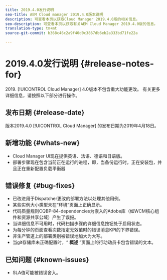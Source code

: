 ```yaml
---
title: 2019.4.0发行说明
seo-title: AEM Cloud manager 2019.4.0版本说明
description: 可查看本页以获取Cloud Manager 2019.4.0版的相关信息。
seo-description: 可查看本页以获取有关AEM Cloud Manager 2019.4.0版的信息。
translation-type: tm+mt
source-git-commit: b368c46c2a9f40d0c3867db6eb2a333bd71fe22a

---
```



# 2019.4.0发行说明 {#release-notes-for}

&#x200B;2019. [!UICONTROL Cloud Manager] 4.0版本不包含重大功能更改。 有关更多详细信息，请按照以下部分进行操作。

## 发布日期 {#release-date}

版本2019.4.0 [!UICONTROL Cloud Manager] 的发布日期为2019年4月18日。

## 新增功能 {#whats-new}

* Cloud Manager UI现在提供英语、法语、德语和日语版。
* 部署步骤现在包含当前正在运行的进程，即，当备份运行时，正在安装包，并且正在重新配置负载平衡器

## 错误修复 {#bug-fixes}

* 已改进用于Dispatcher更改的部署方法以处理其他用例。
* 某些实例大小类型未在“环境”页面上正确显示。
* 代码质量规则CQBP-84-dependencies为嵌入的Adobe库（如WCM核心组件和资源共享公域）产生了误报。
* 当详细信息不可用时，代码扫描步骤的详细信息按钮处于启用状态。
* 为每分钟的页面查看次数指定无效值时的错误消息KPI的下界错误。
* 非生产管道上的部署类别被错误地加大为大写。
* 当git存储库未正确配置时，“ **概述** ”页面上的行动动员卡包含错误的文本。

## 已知问题 {#known-issues}

* SLA值可能被错误舍入。
